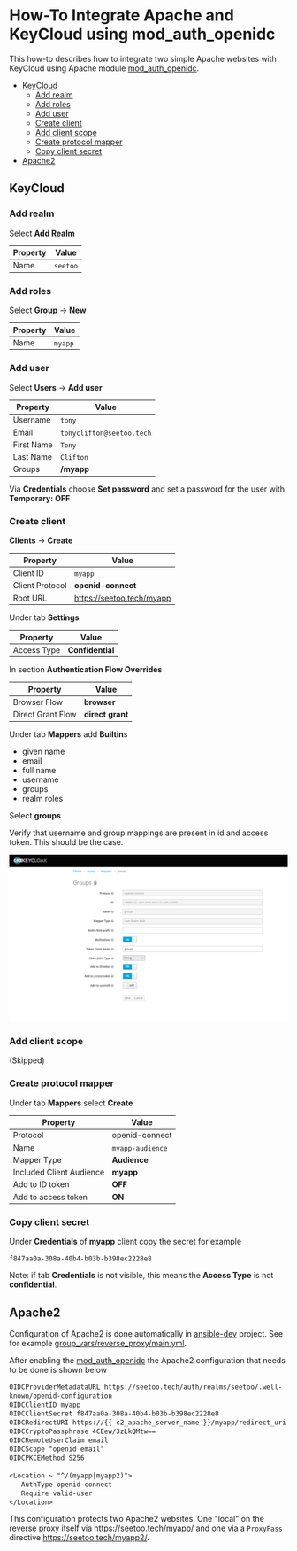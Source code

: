 # How-To Integrate Apache and KeyCloud using mod_auth_openidc

This how-to describes how to integrate two simple Apache websites with KeyCloud using Apache module [mod_auth_openidc](https://github.com/zmartzone/mod_auth_openidc).

<!-- MarkdownTOC levels="2,3" autolink="true" -->

- [KeyCloud](#keycloud)
  - [Add realm](#add-realm)
  - [Add roles](#add-roles)
  - [Add user](#add-user)
  - [Create client](#create-client)
  - [Add client scope](#add-client-scope)
  - [Create protocol mapper](#create-protocol-mapper)
  - [Copy client secret](#copy-client-secret)
- [Apache2](#apache2)

<!-- /MarkdownTOC -->

## KeyCloud

### Add realm

Select **Add Realm**

|Property|Value   |
|--------|--------|
|Name    |`seetoo`|


### Add roles

Select **Group** → **New**

|Property|Value   |
|--------|--------|
|Name    |`myapp`|

### Add user

Select **Users** → **Add user**

|Property  |Value                 |
|----------|----------------------|
|Username  |`tony`                |
|Email     |`tonyclifton@seetoo.tech`|
|First Name|`Tony`                |
|Last Name |`Clifton`             |
|Groups    | **/myapp**           |

Via **Credentials** choose **Set password** and set a password for the user with **Temporary: OFF**

### Create client

**Clients** → **Create**

|Property       |Value                    |
|---------------|-------------------------|
|Client ID      |`myapp`                  |
|Client Protocol|**openid-connect**       |
|Root URL       |https://seetoo.tech/myapp|

Under tab **Settings**

|Property   |Value           |
|-----------|----------------|
|Access Type|**Confidential**|

In section **Authentication Flow Overrides**

|Property         |Value           |
|-----------------|----------------|
|Browser Flow     |**browser**     |
|Direct Grant Flow|**direct grant**|

Under tab **Mappers** add **Builtin**s

* given name
* email
* full name
* username
* groups
* realm roles

Select **groups**

Verify that username and group mappings are present in id and access token. This should be the case.

[![Mappers Groups](./files/mappers-groups.png)](./files/mappers-groups.png)


### Add client scope

(Skipped)

### Create protocol mapper

Under tab **Mappers** select **Create**

|Property                |Value           |
|------------------------|----------------|
|Protocol                |openid-connect  |
|Name                    |`myapp-audience`|
|Mapper Type             |**Audience**    |
|Included Client Audience|**myapp**       |
|Add to ID token         |**OFF**         |
|Add to access token     |**ON**          |

### Copy client secret

Under **Credentials** of **myapp** client copy the secret for example

```
f847aa0a-308a-40b4-b03b-b398ec2228e8
```

Note: if tab **Credentials** is not visible, this means the **Access Type** is not **confidential**.

## Apache2

Configuration of Apache2 is done automatically in [ansible-dev](https://github.com/c2platform/ansible-dev)
 project. See for example [group_vars/reverse_proxy/main.yml](https://github.com/c2platform/ansible-dev/blob/master/group_vars/reverse_proxy/main.yml).

After enabling the [mod_auth_openidc](https://github.com/zmartzone/mod_auth_openidc) the Apache2 configuration that needs to be done is shown below

```
OIDCProviderMetadataURL https://seetoo.tech/auth/realms/seetoo/.well-known/openid-configuration
OIDCClientID myapp
OIDCClientSecret f847aa0a-308a-40b4-b03b-b398ec2228e8
OIDCRedirectURI https://{{ c2_apache_server_name }}/myapp/redirect_uri
OIDCCryptoPassphrase 4CEew/3zLkQMtw==
OIDCRemoteUserClaim email
OIDCScope "openid email"
OIDCPKCEMethod S256

<Location ~ "^/(myapp|myapp2)">
   AuthType openid-connect
   Require valid-user
</Location>
```

This configuration protects two Apache2 websites. One "local" on the reverse proxy itself via https://seetoo.tech/myapp/ and one via a `ProxyPass` directive https://seetoo.tech/myapp2/. 
